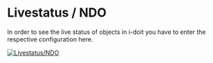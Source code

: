 # Livestatus / NDO

In order to see the live status of objects in i-doit you have to enter the respective configuration here.

[![Livestatus/NDO](../../../../assets/images/en/system-administration/administration/import-and-interfaces/monitoring/2-m.png)](../../../../assets/images/en/system-administration/administration/import-and-interfaces/monitoring/2-m.png)
